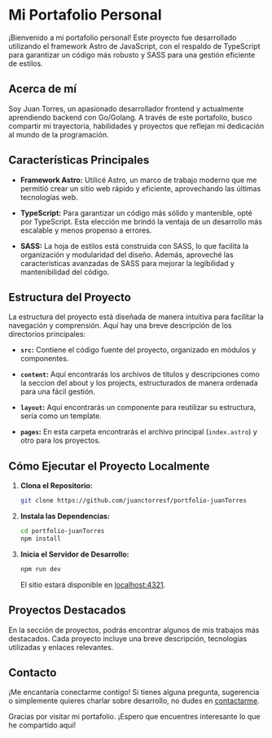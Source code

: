 # Mi Portafolio Personal

¡Bienvenido a mi portafolio personal! Este proyecto fue desarrollado utilizando el framework Astro de JavaScript, con el respaldo de TypeScript para garantizar un código más robusto y SASS para una gestión eficiente de estilos.

## Acerca de mí

Soy Juan Torres, un apasionado desarrollador frontend y actualmente aprendiendo backend con Go/Golang. A través de este portafolio, busco compartir mi trayectoria, habilidades y proyectos que reflejan mi dedicación al mundo de la programación.

## Características Principales

- **Framework Astro:** Utilicé Astro, un marco de trabajo moderno que me permitió crear un sitio web rápido y eficiente, aprovechando las últimas tecnologías web.

- **TypeScript:** Para garantizar un código más sólido y mantenible, opté por TypeScript. Esta elección me brindó la ventaja de un desarrollo más escalable y menos propenso a errores.

- **SASS:** La hoja de estilos está construida con SASS, lo que facilita la organización y modularidad del diseño. Además, aproveché las características avanzadas de SASS para mejorar la legibilidad y mantenibilidad del código.

## Estructura del Proyecto

La estructura del proyecto está diseñada de manera intuitiva para facilitar la navegación y comprensión. Aquí hay una breve descripción de los directorios principales:

- **`src`:** Contiene el código fuente del proyecto, organizado en módulos y componentes.

- **`content`:** Aquí encontrarás los archivos de titulos y descripciones como la seccion del about y los projects, estructurados de manera ordenada para una fácil gestión.

- **`layout`:** Aquí encontrarás un componente para reutilizar su estructura, sería como un template.

- **`pages`:** En esta carpeta encontrarás el archivo principal (`index.astro`) y otro para los proyectos.

## Cómo Ejecutar el Proyecto Localmente

1. **Clona el Repositorio:**
   ```bash
   git clone https://github.com/juanctorresf/portfolio-juanTorres
   ```

2. **Instala las Dependencias:**
   ```bash
   cd portfolio-juanTorres
   npm install
   ```

3. **Inicia el Servidor de Desarrollo:**
   ```bash
   npm run dev
   ```

   El sitio estará disponible en [localhost:4321](localhost:4321).

## Proyectos Destacados

En la sección de proyectos, podrás encontrar algunos de mis trabajos más destacados. Cada proyecto incluye una breve descripción, tecnologías utilizadas y enlaces relevantes.

## Contacto

¡Me encantaría conectarme contigo! Si tienes alguna pregunta, sugerencia o simplemente quieres charlar sobre desarrollo, no dudes en [contactarme](https://www.linkedin.com/in/juan-torres-devv/).

Gracias por visitar mi portafolio. ¡Espero que encuentres interesante lo que he compartido aquí!